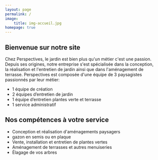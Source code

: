 ```yaml
---
layout: page
permalink: /
image:
    title: img-accueil.jpg
homepage: true
---
```

## Bienvenue sur notre site
Chez Perspectives, le jardin est bien plus qu'un métier c'est une passion. Depuis ses origines, notre entreprise s'est spécialisée dans la conception, la réalisation et l'entretien de jardin ainsi que dans l'aménagement de terrasse.
Perspectives est composée d'une équipe de 3 paysagistes passionnés par leur métier:
* 1 équipe de création
* 2 équipes d’entretien de jardin
* 1 équipe d’entretien plantes verte et terrasse
* 1 service administratif
## Nos compétences à votre service
* Conception et réalisation d'aménagements paysagers
* gazon en semis ou en plaque
* Vente, installation et entretien de plantes vertes
* Aménagement de terrasses et autres menuiseries
* Élagage de vos arbres
